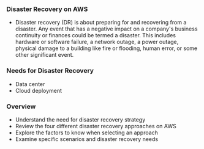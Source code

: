 ### Disaster Recovery on AWS

* Disaster recovery (DR) is about preparing for and recovering from a disaster. Any event that has a negative impact on a company's business continuity or finances could be termed a disaster. This includes hardware or software failure, a network outage, a power outage, physical damage to a building like fire or flooding, human error, or some other significant event.

### Needs for Disaster Recovery

* Data center
* Cloud deployment

### Overview

* Understand the need for disaster recovery strategy
* Review the four different disaster recovery approaches on AWS
* Explore the factors to know when selecting an approach
* Examine specific scenarios and disaster recovery needs
